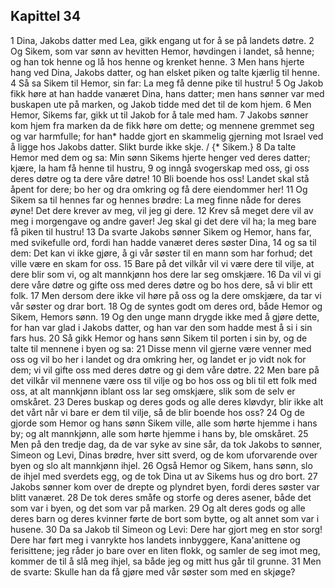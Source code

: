## Kapittel 34

1 Dina, Jakobs datter med Lea, gikk engang ut for å se på landets døtre.
2 Og Sikem, som var sønn av hevitten Hemor, høvdingen i landet, så henne; og han tok henne og lå hos henne og krenket henne.
3 Men hans hjerte hang ved Dina, Jakobs datter, og han elsket piken og talte kjærlig til henne.
4 Så sa Sikem til Hemor, sin far: La meg få denne pike til hustru!
5 Og Jakob fikk høre at han hadde vanæret Dina, hans datter; men hans sønner var med buskapen ute på marken, og Jakob tidde med det til de kom hjem.
6 Men Hemor, Sikems far, gikk ut til Jakob for å tale med ham.
7 Jakobs sønner kom hjem fra marken da de fikk høre om dette; og mennene gremmet seg og var harmfulle; for han* hadde gjort en skammelig gjerning mot Israel ved å ligge hos Jakobs datter. Slikt burde ikke skje. / {* Sikem.}
8 Da talte Hemor med dem og sa: Min sønn Sikems hjerte henger ved deres datter; kjære, la ham få henne til hustru,
9 og inngå svogerskap med oss, gi oss deres døtre og ta dere våre døtre!
10 Bli boende hos oss! Landet skal stå åpent for dere; bo her og dra omkring og få dere eiendommer her!
11 Og Sikem sa til hennes far og hennes brødre: La meg finne nåde for deres øyne! Det dere krever av meg, vil jeg gi dere.
12 Krev så meget dere vil av meg i morgengave og andre gaver! Jeg skal gi det dere vil ha; la meg bare få piken til hustru!
13 Da svarte Jakobs sønner Sikem og Hemor, hans far, med svikefulle ord, fordi han hadde vanæret deres søster Dina,
14 og sa til dem: Det kan vi ikke gjøre, å gi vår søster til en mann som har forhud; det ville være en skam for oss.
15 Bare på det vilkår vil vi være dere til vilje, at dere blir som vi, og alt mannkjønn hos dere lar seg omskjære.
16 Da vil vi gi dere våre døtre og gifte oss med deres døtre og bo hos dere, så vi blir ett folk.
17 Men dersom dere ikke vil høre på oss og la dere omskjære, da tar vi vår søster og drar bort.
18 Og de syntes godt om deres ord, både Hemor og Sikem, Hemors sønn.
19 Og den unge mann drygde ikke med å gjøre dette, for han var glad i Jakobs datter, og han var den som hadde mest å si i sin fars hus.
20 Så gikk Hemor og hans sønn Sikem til porten i sin by, og de talte til mennene i byen og sa:
21 Disse menn vil gjerne være venner med oss og vil bo her i landet og dra omkring her, og landet er jo vidt nok for dem; vi vil gifte oss med deres døtre og gi dem våre døtre.
22 Men bare på det vilkår vil mennene være oss til vilje og bo hos oss og bli til ett folk med oss, at alt mannkjønn iblant oss lar seg omskjære, slik som de selv er omskåret.
23 Deres buskap og deres gods og alle deres kløvdyr, blir ikke alt det vårt når vi bare er dem til vilje, så de blir boende hos oss?
24 Og de gjorde som Hemor og hans sønn Sikem ville, alle som hørte hjemme i hans by; og alt mannkjønn, alle som hørte hjemme i hans by, ble omskåret.
25 Men på den tredje dag, da de var syke av sine sår, da tok Jakobs to sønner, Simeon og Levi, Dinas brødre, hver sitt sverd, og de kom uforvarende over byen og slo alt mannkjønn ihjel.
26 Også Hemor og Sikem, hans sønn, slo de ihjel med sverdets egg, og de tok Dina ut av Sikems hus og dro bort.
27 Jakobs sønner kom over de drepte og plyndret byen, fordi deres søster var blitt vanæret.
28 De tok deres småfe og storfe og deres asener, både det som var i byen, og det som var på marken.
29 Og alt deres gods og alle deres barn og deres kvinner førte de bort som bytte, og alt annet som var i husene.
30 Da sa Jakob til Simeon og Levi: Dere har gjort meg en stor sorg! Dere har ført meg i vanrykte hos landets innbyggere, Kana'anittene og ferisittene; jeg råder jo bare over en liten flokk, og samler de seg imot meg, kommer de til å slå meg ihjel, sa både jeg og mitt hus går til grunne.
31 Men de svarte: Skulle han da få gjøre med vår søster som med en skjøge?
